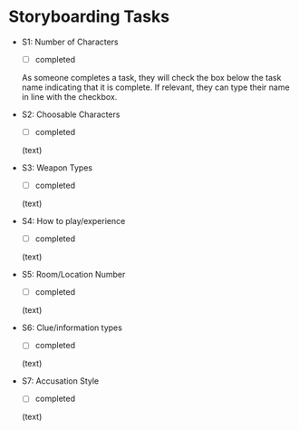 # Storyboarding Tasks

* S1: Number of Characters
  - [ ] completed
  
  As someone completes a task, they will check the box below the task name indicating that it is complete. If relevant, they can type their name in line with the checkbox. 

* S2: Choosable Characters
  - [ ] completed

  (text)
  
* S3: Weapon Types
  - [ ] completed
  
  (text)
  
* S4: How to play/experience
  - [ ] completed
  
  (text)
  
* S5: Room/Location Number
  - [ ] completed
  
  (text)
  
* S6: Clue/information types
  - [ ] completed
  
  (text)
  
* S7: Accusation Style
  - [ ] completed

  (text)
